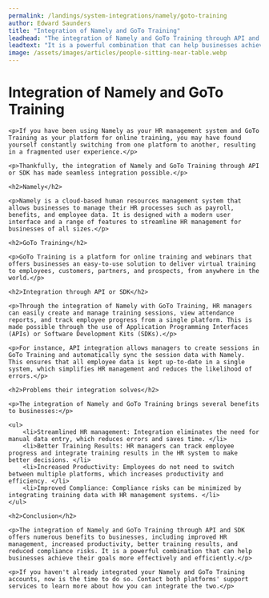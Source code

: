 ```yaml
---
permalink: /landings/system-integrations/namely/goto-training
author: Edward Saunders
title: "Integration of Namely and GoTo Training"
leadhead: "The integration of Namely and GoTo Training through API and SDK offers numerous benefits to businesses, including improved HR management, increased productivity, better training results, and reduced compliance risks"
leadtext: "It is a powerful combination that can help businesses achieve their goals more effectively and efficiently."
image: /assets/images/articles/people-sitting-near-table.webp
---
```

<div class="arttext">
    <h1>Integration of Namely and GoTo Training</h1>

    <p>If you have been using Namely as your HR management system and GoTo Training as your platform for online training, you may have found yourself constantly switching from one platform to another, resulting in a fragmented user experience.</p>

    <p>Thankfully, the integration of Namely and GoTo Training through API or SDK has made seamless integration possible.</p>

    <h2>Namely</h2>

    <p>Namely is a cloud-based human resources management system that allows businesses to manage their HR processes such as payroll, benefits, and employee data. It is designed with a modern user interface and a range of features to streamline HR management for businesses of all sizes.</p>

    <h2>GoTo Training</h2>

    <p>GoTo Training is a platform for online training and webinars that offers businesses an easy-to-use solution to deliver virtual training to employees, customers, partners, and prospects, from anywhere in the world.</p>

    <h2>Integration through API or SDK</h2>

    <p>Through the integration of Namely with GoTo Training, HR managers can easily create and manage training sessions, view attendance reports, and track employee progress from a single platform. This is made possible through the use of Application Programming Interfaces (APIs) or Software Development Kits (SDKs).</p>

    <p>For instance, API integration allows managers to create sessions in GoTo Training and automatically sync the session data with Namely. This ensures that all employee data is kept up-to-date in a single system, which simplifies HR management and reduces the likelihood of errors.</p>

    <h2>Problems their integration solves</h2>

    <p>The integration of Namely and GoTo Training brings several benefits to businesses:</p>

    <ul>
        <li>Streamlined HR management: Integration eliminates the need for manual data entry, which reduces errors and saves time. </li>
        <li>Better Training Results: HR managers can track employee progress and integrate training results in the HR system to make better decisions. </li>
        <li>Increased Productivity: Employees do not need to switch between multiple platforms, which increases productivity and efficiency. </li>
        <li>Improved Compliance: Compliance risks can be minimized by integrating training data with HR management systems. </li>
    </ul>

    <h2>Conclusion</h2>

    <p>The integration of Namely and GoTo Training through API and SDK offers numerous benefits to businesses, including improved HR management, increased productivity, better training results, and reduced compliance risks. It is a powerful combination that can help businesses achieve their goals more effectively and efficiently.</p>

    <p>If you haven't already integrated your Namely and GoTo Training accounts, now is the time to do so. Contact both platforms' support services to learn more about how you can integrate the two.</p>

</div>